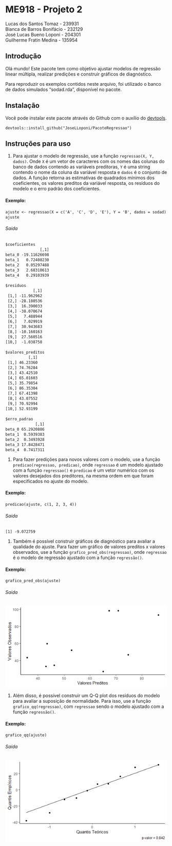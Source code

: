 # ME918 - Projeto 2

Lucas dos Santos Tomaz - 239931  
Bianca de Barros Bonifácio - 232129  
José Lucas Bueno Loponi - 204301  
Guilherme Fratin Medina - 135954

## Introdução

Olá mundo! Este pacote tem como objetivo ajustar modelos de regressão
linear múltipla, realizar predições e construir gráficos de diagnóstico.

Para reproduzir os exemplos contidos neste arquivo, foi utilizado o
banco de dados simulados “sodad.rda”, disponível no pacote.

## Instalação

Você pode instalar este pacote através do Github com o auxílio do
[devtools](https://github.com/hadley/devtools).

    devtools::install_github("JoseLLoponi/PacoteRegressao")

## Instruções para uso

1.  Para ajustar o modelo de regressão, use a função
    `regressao(X, Y, dados)`. Onde `X` é um vetor de caracteres com os
    nomes das colunas do banco de dados contendo as variáveis
    preditoras, `Y` é uma string contendo o nome da coluna da variável
    resposta e `dados` é o conjunto de dados. A função retorna as
    estimativas de quadrados mínimos dos coeficientes, os valores
    preditos da variável resposta, os resíduos do modelo e o erro padrão
    dos coeficientes.

#### Exemplo:

    ajuste <- regressao(X = c('A', 'C', 'D', 'E'), Y = 'B', dados = sodad)
    ajuste

###### Saída

    $coeficientes
                   [,1]
    beta_0 -19.11626698
    beta_1   0.72408230
    beta_2   0.05297488
    beta_3   2.68310613
    beta_4   0.29103939

    $residuos
                [,1]
     [1,] -11.962962
     [2,] -28.180536
     [3,]  16.390033
     [4,] -38.070674
     [5,]   7.488944
     [6,]   7.029919
     [7,]  30.943683
     [8,] -10.160163
     [9,]  27.560516
    [10,]  -1.038758

    $valores_preditos
              [,1]
     [1,] 46.23360
     [2,] 74.76284
     [3,] 43.42510
     [4,] 65.01603
     [5,] 35.79854
     [6,] 86.35304
     [7,] 67.41398
     [8,] 43.07552
     [9,] 70.92994
    [10,] 52.93199

    $erro_padrao
                 [,1]
    beta_0 65.2920886
    beta_1  0.5939383
    beta_2  0.3493928
    beta_3 17.8428471
    beta_4  0.7417311

1.  Para fazer predições para novos valores com o modelo, use a função
    `predicao(regressao, predicao)`, onde `regressao` é um modelo
    ajustado com a função `regressao()` e `predicao` é um vetor numérico
    com os valores desejados dos preditores, na mesma ordem em que foram
    especificados no ajuste do modelo.

#### Exemplo:

    predicao(ajuste, c(1, 2, 3, 4))

###### Saída

    [1] -9.072759

1.  Também é possível construir gráficos de diagnóstico para avaliar a
    qualidade do ajuste. Para fazer um gráfico de valores preditos x
    valores observados, use a função `grafico_pred_obs(regressao)`, onde
    `regressao` é o modelo de regressão ajustado com a função
    `regressão()`.

#### Exemplo:

    grafico_pred_obs(ajuste)

###### Saída

![](Grafico_Exemplo_1.png)

1.  Além disso, é possível construir um Q-Q plot dos resíduos do modelo
    para avaliar a suposição de normalidade. Para isso, use a função
    `grafico_qq(regressao)`, com `regressao` sendo o modelo ajustado com
    a função `regressão()`.

#### Exemplo:

    grafico_qq(ajuste)

###### Saída

![](Grafico_Exemplo_2.png)
